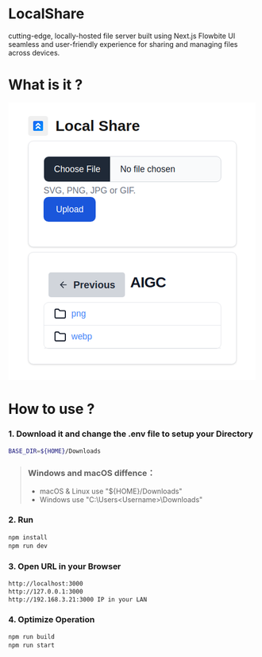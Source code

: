 # LocalShare
cutting-edge, locally-hosted file server built using Next.js Flowbite UI
seamless and user-friendly experience for sharing and managing files across devices.

# What is it ?
![Image description](public/snap1.png)

# How to use ?

### 1. Download it and change the .env file to setup your Directory

```bash
BASE_DIR=${HOME}/Downloads
```
> ### Windows and macOS diffence：
> - macOS & Linux use "${HOME}/Downloads"
> - Windows use "C:\Users\<Username>\Downloads"

### 2. Run
```bash
npm install
npm run dev
```
### 3. Open URL in your Browser
```
http://localhost:3000
http://127.0.0.1:3000
http://192.168.3.21:3000 IP in your LAN

```
### 4. Optimize Operation
```bash
npm run build
npm run start
```